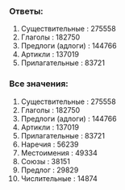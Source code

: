 ### Ответы:

1. Существительные :  275558 
2. Глаголы :  182750 
3. Предлоги (адлоги) :  144766 
4. Артикли :  137019 
5. Прилагательные :  83721 

### Все значения:
1. Существительные :  275558
2. Глаголы :  182750
3. Предлоги (адлоги) :  144766
4. Артикли :  137019
5. Прилагательные :  83721
6. Наречия :  56239
7. Местоимения :  49334
8. Союзы :  38151
9. Предлог :  29829
10. Числительные :  14874
